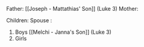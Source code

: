 Father: [[Joseph - Mattathias' Son]] (Luke 3)
Mother: 

Children:
Spouse : 
1) Boys
	[[Melchi - Janna's Son]] (Luke 3)
2) Girls
	
